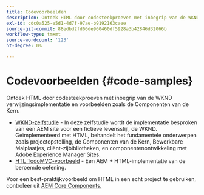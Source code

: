 ```yaml
---
title: Codevoorbeelden
description: Ontdek HTML door codesteekproeven met inbegrip van de WKND verwijzingsimplementatie en voorbeelden zoals de Componenten van de Kern.
exl-id: cdc0a525-e5d1-4d7f-97ae-b9192163caee
source-git-commit: 88edbd2fd66de960460df5928a3b42846d32066b
workflow-type: tm+mt
source-wordcount: '123'
ht-degree: 0%

---
```



# Codevoorbeelden {#code-samples}

Ontdek HTML door codesteekproeven met inbegrip van de WKND verwijzingsimplementatie en voorbeelden zoals de Componenten van de Kern.

* [WKND-zelfstudie](https://experienceleague.adobe.com/docs/experience-manager-learn/getting-started-wknd-tutorial-develop/overview.html) - In deze zelfstudie wordt de implementatie besproken van een AEM site voor een fictieve levensstijl, de WKND. Geïmplementeerd met HTML, behandelt het fundamentele onderwerpen zoals projectopstelling, de Componenten van de Kern, Bewerkbare Malplaatjes, cliënt-zijbibliotheken, en componentenontwikkeling met Adobe Experience Manager Sites.
* [HTL TodoMVC-voorbeeld](https://github.com/Adobe-Marketing-Cloud/aem-sightly-sample-todomvc) - Een AEM + HTML-implementatie van de beroemde oefening.

Voor een best-praktijkvoorbeeld om HTML in een echt project te gebruiken, controleer uit [AEM Core Components.](https://experienceleague.adobe.com/docs/experience-manager-core-components/using/introduction.html)
